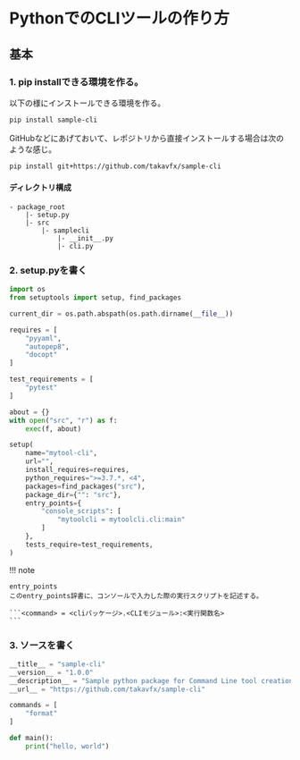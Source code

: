 # PythonでのCLIツールの作り方

## 基本

### 1. pip installできる環境を作る。

以下の様にインストールできる環境を作る。

```bash
pip install sample-cli
```

GitHubなどにあげておいて、レポジトリから直接インストールする場合は次のような感じ。

```bash
pip install git+https://github.com/takavfx/sample-cli
```

#### ディレクトリ構成

```
- package_root
    |- setup.py
    |- src
        |- samplecli
            |- __init__.py
            |- cli.py
```

### 2. setup.pyを書く

```python
import os
from setuptools import setup, find_packages

current_dir = os.path.abspath(os.path.dirname(__file__))

requires = [
    "pyyaml",
    "autopep8",
    "docopt"
]

test_requirements = [
    "pytest"
]

about = {}
with open("src", "r") as f:
    exec(f, about)

setup(
    name="mytool-cli",
    url="",
    install_requires=requires,
    python_requires=">=3.7.*, <4",
    packages=find_packages("src"),
    package_dir={"": "src"},
    entry_points={
        "console_scripts": [
            "mytoolcli = mytoolcli.cli:main"
        ]
    },
    tests_require=test_requirements,
)
```

!!! note

    entry_points
    このentry_points辞書に、コンソールで入力した際の実行スクリプトを記述する。

    ```<command> = <cliパッケージ>.<CLIモジュール>:<実行関数名>
    ```

### 3. ソースを書く

```python
__title__ = "sample-cli"
__version__ = "1.0.0"
__description__ = "Sample python package for Command Line tool creation by Python"
__url__ = "https://github.com/takavfx/sample-cli"
```

```python
commands = [
    "format"
]

def main():
    print("hello, world")
```